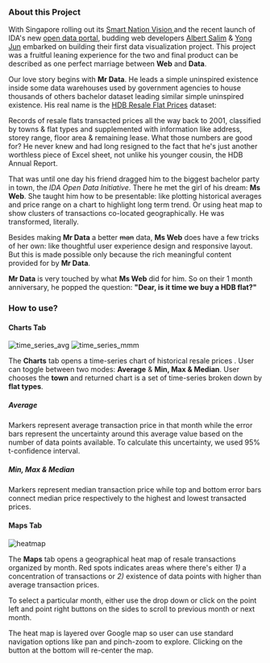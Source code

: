### About this Project

With Singapore rolling out its [Smart Nation Vision ](https://www.ida.gov.sg/Tech-Scene-News/Smart-Nation-Vision)  and the recent launch of IDA's new [open data portal](https://data.gov.sg/), budding web developers [Albert Salim](https://github.com/caalberts) & [Yong Jun](https://github.com/yongjun21) embarked on building their first data visualization project. This project was a fruitful leaning experience for the two and final product can be described as one perfect marriage between **Web** and **Data**.

Our love story begins with **Mr Data**. He leads a simple uninspired existence inside some data warehouses used by government agencies to house thousands of others bachelor dataset leading similar simple uninspired existence. His real name is the [HDB Resale Flat Prices](https://data.gov.sg/dataset/resale-flat-prices) dataset:

Records of resale flats transacted prices all the way back to 2001, classified by towns & flat types and supplemented with information like address, storey range, floor area & remaining lease. What those numbers are good for? He never knew and had long resigned to the fact that he's just another worthless piece of Excel sheet, not unlike his younger cousin, the HDB Annual Report.

That was until one day his friend dragged him to the biggest bachelor party in town, the *IDA Open Data Initiative*. There he met the girl of his dream: **Ms Web**. She taught him how to be presentable: like plotting historical averages and price range on a chart to highlight long term trend. Or using heat map to show clusters of transactions co-located geographically. He was transformed, literally.

Besides making **Mr Data** a better ~~man~~ data, **Ms Web** does have a few tricks of her own: like thoughtful user experience design and responsive layout. But this is made possible only because the rich meaningful content provided for by **Mr Data**.

 **Mr Data** is very touched by what **Ms Web** did for him. So on their 1 month anniversary, he popped the question: **"Dear, is it time we buy a HDB flat?"**

 ### How to use?

 #### Charts Tab
 <!-- Build a div replica of the Charts tab here-->
 ![time_series_avg](public/img/Average_Screenshot.png)
 ![time_series_mmm](public/img/MMM_Screenshot.png)
 <!-- Use display: inline-block for the two screenshots-->

The **Charts** tab opens a time-series chart of historical resale prices . User can toggle between two modes: **Average** & **Min, Max & Median**. User chooses the **town** and returned chart is a set of time-series broken down by **flat types**.

##### Average
Markers represent average transaction price in that month while the error bars represent the uncertainty around this average value based on the number of data points available. To calculate this uncertainty, we used 95% t-confidence interval.

##### Min, Max & Median
Markers represent median transaction price while top and bottom error bars connect median price respectively to the highest and lowest transacted prices.

#### Maps Tab
 <!-- Build a div replica of the Maps tab here-->
![heatmap](public/img/Heatmap_Screenshot.png)

The **Maps** tab opens a geographical heat map of resale transactions organized by month. Red spots indicates areas where there's either *1)* a concentration of transactions or *2)* existence of data points with higher than average transaction prices.

To select a particular month, either use the drop down or click on the point left and point right buttons on the sides to scroll to previous month or next month.

The heat map is layered over Google map so user can use standard navigation options like pan and pinch-zoom to explore. Clicking on the button at the bottom will re-center the map.

